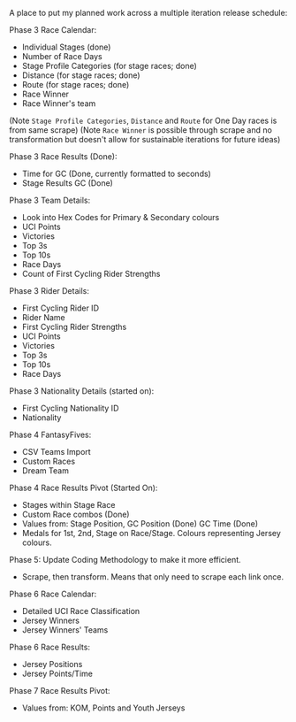 A place to put my planned work across a multiple iteration release schedule:

Phase 3 Race Calendar:
- Individual Stages (done)
- Number of Race Days
- Stage Profile Categories (for stage races; done)
- Distance (for stage races; done)
- Route (for stage races; done)
- Race Winner
- Race Winner's team

(Note `Stage Profile Categories`, `Distance` and `Route` for One Day races is from same scrape)
(Note `Race Winner` is possible through scrape and no transformation but doesn't allow for sustainable iterations for future ideas)

Phase 3 Race Results (Done):
- Time for GC (Done, currently formatted to seconds)
- Stage Results GC (Done)

Phase 3 Team Details:
- Look into Hex Codes for Primary & Secondary colours
- UCI Points
- Victories
- Top 3s
- Top 10s
- Race Days
- Count of First Cycling Rider Strengths

Phase 3 Rider Details:
- First Cycling Rider ID
- Rider Name
- First Cycling Rider Strengths
- UCI Points
- Victories
- Top 3s
- Top 10s
- Race Days

Phase 3 Nationality Details (started on):
- First Cycling Nationality ID
- Nationality

Phase 4 FantasyFives:
- CSV Teams Import
- Custom Races
- Dream Team

Phase 4 Race Results Pivot (Started On):
- Stages within Stage Race
- Custom Race combos (Done)
- Values from: Stage Position, GC Position (Done) GC Time (Done)
- Medals for 1st, 2nd, Stage on Race/Stage. Colours representing Jersey colours.

Phase 5: Update Coding Methodology to make it more efficient.
- Scrape, then transform. Means that only need to scrape each link once.

Phase 6 Race Calendar:
- Detailed UCI Race Classification
- Jersey Winners
- Jersey Winners' Teams

Phase 6 Race Results:
- Jersey Positions
- Jersey Points/Time

Phase 7 Race Results Pivot:
- Values from: KOM, Points and Youth Jerseys
